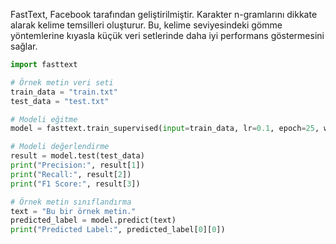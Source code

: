 FastText, Facebook tarafından geliştirilmiştir. Karakter n-gramlarını dikkate alarak kelime temsilleri oluşturur. Bu, kelime seviyesindeki gömme yöntemlerine kıyasla küçük veri setlerinde daha iyi performans göstermesini sağlar. 

```python
import fasttext

# Örnek metin veri seti
train_data = "train.txt"
test_data = "test.txt"

# Modeli eğitme
model = fasttext.train_supervised(input=train_data, lr=0.1, epoch=25, wordNgrams=2)

# Modeli değerlendirme
result = model.test(test_data)
print("Precision:", result[1])
print("Recall:", result[2])
print("F1 Score:", result[3])

# Örnek metin sınıflandırma
text = "Bu bir örnek metin."
predicted_label = model.predict(text)
print("Predicted Label:", predicted_label[0][0])
```